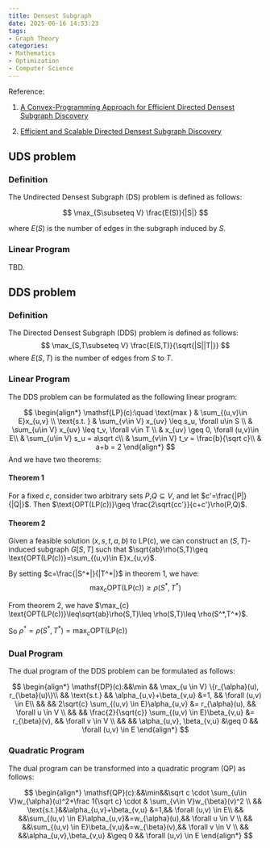 ```yaml
---
title: Densest Subgraph
date: 2025-06-16 14:53:23
tags:
- Graph Theory
categories:
- Mathematics
- Optimization
- Computer Science
---
```


Reference:

1. [A Convex-Programming Approach for Efficient Directed Densest Subgraph Discovery](https://dl.acm.org/doi/pdf/10.1145/3514221.3517837)

2. [Efficient and Scalable Directed Densest Subgraph Discovery]()


## UDS problem
### Definition
The Undirected Densest Subgraph (DS) problem is defined as follows:

$$
\max_{S\subseteq V} \frac{E(S)}{|S|}
$$

where $E(S)$ is the number of edges in the subgraph induced by $S$.
### Linear Program

TBD.

## DDS problem

### Definition

The Directed Densest Subgraph (DDS) problem is defined as follows:
$$
\max_{S,T\subseteq V} \frac{E(S,T)}{\sqrt{|S||T|}}
$$
where $E(S,T)$ is the number of edges from $S$ to $T$.

### Linear Program
The DDS problem can be formulated as the following linear program:

$$
\begin{align*}
\mathsf{LP}(c):\quad \text{max } &  \sum_{(u,v)\in E}x_{u,v} \\
\text{s.t. } & \sum_{v\in V} x_{uv} \leq s_u, \forall u\in S \\
& \sum_{u\in V} x_{uv} \leq t_v, \forall v\in T \\
& x_{uv} \geq 0, \forall (u,v)\in E\\
& \sum_{u\in V} s_u = a\sqrt c\\
& \sum_{v\in V} t_v = \frac{b}{\sqrt c}\\
& a+b = 2
\end{align*}
$$
And we have two theorems:

#### Theorem 1

For a fixed $c$, consider two arbitrary sets $P$,$Q\subseteq V$, and let $c'=\frac{|P|}{|Q|}$. Then $\text{OPT(LP(c))}\geq \frac{2\sqrt{cc'}}{c+c'}\rho(P,Q)$.

#### Theorem 2

Given a feasible solution $(x,s,t,a,b)$ to $\text{LP(c)}$, we can construct an $(S,T)$-induced subgraph $G[S,T]$ such that $\sqrt{ab}\rho(S,T)\geq \text{OPT(LP(c))}=\sum_{(u,v)\in E}x_{u,v}$.

By setting $c=\frac{|S^*|}{|T^*|}$ in  theorem 1, we have:
$$
\max_c{\text{OPT(LP(c))}}\geq \rho(S^*,T^*)
$$
 
From theorem 2, we have $\max_{c} \text{OPT(LP(c))}\leq\sqrt{ab}\rho(S,T)\leq \rho(S,T)\leq \rho(S^*,T^*)$.

So $\rho^*=\rho(S^*,T^*)=\max_{c} \text{OPT(LP(c))}$

### Dual Program

The dual program of the DDS problem can be formulated as follows:

$$
\begin{align*}
\mathsf{DP}(c):&&\min && \max_{u \in V} \{r_{\alpha}(u), r_{\beta}(u)\}\\
&& \text{s.t.} && \alpha_{u,v}+\beta_{v,u} &=1, && \forall (u,v) \in E\\
&& && 2\sqrt{c} \sum_{(u,v) \in E}\alpha_{u,v} &= r_{\alpha}(u), && \forall u \in V \\
&& && \frac{2}{\sqrt{c}} \sum_{(u,v) \in E}\beta_{v,u} &= r_{\beta}(v), && \forall v \in V \\
&& && \alpha_{u,v}, \beta_{v,u} &\geq 0 && \forall (u,v) \in E
\end{align*}
$$

### Quadratic Program

The dual program can be transformed into a quadratic program (QP) as follows:

$$
\begin{align*}
\mathsf{QP}(c):&&\min&&\sqrt c \cdot \sum_{u\in V}w_{\alpha}(u)^2+\frac 1{\sqrt c} \cdot & \sum_{v\in V}w_{\beta}(v)^2 \\
&& \text{s.t.}&&\alpha_{u,v}+\beta_{v,u} &=1,&& \forall (u,v) \in E\\
&& &&\sum_{(u,v) \in E}\alpha_{u,v}&=w_{\alpha}(u),&& \forall u \in V \\
&& &&\sum_{(u,v) \in E}\beta_{v,u}&=w_{\beta}(v),&& \forall v \in V \\
&& &&\alpha_{u,v},\beta_{v,u} &\geq 0 && \forall (u,v) \in E
\end{align*}
$$

